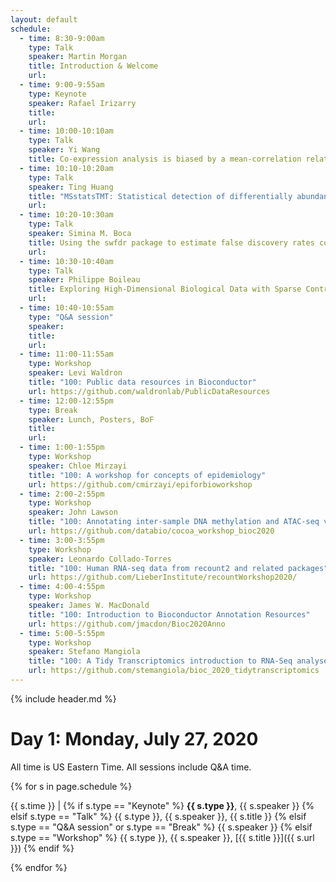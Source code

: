 ```yaml
---
layout: default
schedule:
  - time: 8:30-9:00am
    type: Talk
    speaker: Martin Morgan
    title: Introduction & Welcome
    url:
  - time: 9:00-9:55am
    type: Keynote
    speaker: Rafael Irizarry
    title:
    url:
  - time: 10:00-10:10am
    type: Talk
    speaker: Yi Wang
    title: Co-expression analysis is biased by a mean-correlation relationship
  - time: 10:10-10:20am
    type: Talk
    speaker: Ting Huang
    title: "MSstatsTMT: Statistical detection of differentially abundant proteins in experiments with isobaric labeling and multiple mixtures"
    url:
  - time: 10:20-10:30am
    type: Talk
    speaker: Simina M. Boca
    title: Using the swfdr package to estimate false discovery rates conditional on covariates
    url:
  - time: 10:30-10:40am
    type: Talk
    speaker: Philippe Boileau
    title: Exploring High-Dimensional Biological Data with Sparse Contrastive Principal Component Analysis
    url:
  - time: 10:40-10:55am
    type: "Q&A session"
    speaker: 
    title: 
    url:
  - time: 11:00-11:55am
    type: Workshop
    speaker: Levi Waldron
    title: "100: Public data resources in Bioconductor"
    url: https://github.com/waldronlab/PublicDataResources
  - time: 12:00-12:55pm
    type: Break
    speaker: Lunch, Posters, BoF
    title: 
    url: 
  - time: 1:00-1:55pm
    type: Workshop
    speaker: Chloe Mirzayi
    title: "100: A workshop for concepts of epidemiology"
    url: https://github.com/cmirzayi/epiforbioworkshop
  - time: 2:00-2:55pm
    type: Workshop
    speaker: John Lawson
    title: "100: Annotating inter-sample DNA methylation and ATAC-seq variation with COCOA"
    url: https://github.com/databio/cocoa_workshop_bioc2020
  - time: 3:00-3:55pm
    type: Workshop
    speaker: Leonardo Collado-Torres
    title: "100: Human RNA-seq data from recount2 and related packages"
    url: https://github.com/LieberInstitute/recountWorkshop2020/
  - time: 4:00-4:55pm
    type: Workshop
    speaker: James W. MacDonald
    title: "100: Introduction to Bioconductor Annotation Resources"
    url: https://github.com/jmacdon/Bioc2020Anno
  - time: 5:00-5:55pm
    type: Workshop
    speaker: Stefano Mangiola
    title: "100: A Tidy Transcriptomics introduction to RNA-Seq analyses"
    url: https://github.com/stemangiola/bioc_2020_tidytranscriptomics
---
```


{% include header.md %}

# Day 1: Monday, July 27, 2020

All time is US Eastern Time. All sessions include Q&A time.

{% for s in page.schedule %}

{{ s.time }} | {% if s.type == "Keynote" %} **{{ s.type }}**, {{ s.speaker }} {% elsif s.type == "Talk" %} {{ s.type }}, {{ s.speaker }}, {{ s.title }} {% elsif s.type == "Q&A session" or s.type == "Break" %} {{ s.speaker }} {% elsif s.type == "Workshop" %} {{ s.type }}, {{ s.speaker }}, [{{ s.title }}]({{ s.url }}) {% endif %}

{% endfor %}

